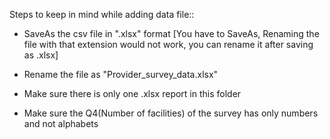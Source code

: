 Steps to keep in mind while adding data file::

- SaveAs the csv file in ".xlsx" format [You have to SaveAs, Renaming the file with that extension would not work, you can rename it after saving as .xlsx]

- Rename the file as "Provider_survey_data.xlsx"

- Make sure there is only one .xlsx report in this folder

- Make sure the Q4(Number of facilities) of the survey has only numbers and not alphabets 